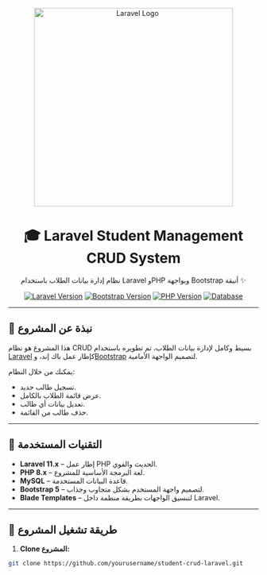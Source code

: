 <p align="center">
  <img src="https://raw.githubusercontent.com/laravel/art/master/logo-lockup/5%20SVG/2%20CMYK/1%20Full%20Color/laravel-logolockup-cmyk-red.svg" alt="Laravel Logo" width="400">
</p>

<h1 align="center">🎓 Laravel Student Management CRUD System</h1>

<p align="center">
  نظام إدارة بيانات الطلاب باستخدام Laravel وPHP وبواجهة Bootstrap أنيقة ✨
</p>

<p align="center">
  <a href="https://laravel.com"><img src="https://img.shields.io/badge/Laravel-12.x-red?style=flat-square&logo=laravel" alt="Laravel Version"></a>
  <a href="https://getbootstrap.com"><img src="https://img.shields.io/badge/Bootstrap-5.x-purple?style=flat-square&logo=bootstrap" alt="Bootstrap Version"></a>
  <a href="#"><img src="https://img.shields.io/badge/PHP-8.x-blue?style=flat-square&logo=php" alt="PHP Version"></a>
  <a href="#"><img src="https://img.shields.io/badge/MySQL-Database-orange?style=flat-square&logo=mysql" alt="Database"></a>
</p>

---

## 📝 نبذة عن المشروع

هذا المشروع هو نظام CRUD بسيط وكامل لإدارة بيانات الطلاب، تم تطويره باستخدام [Laravel](https://laravel.com) كإطار عمل باك إند، و[Bootstrap](https://getbootstrap.com) لتصميم الواجهة الأمامية.

يمكنك من خلال النظام:
- تسجيل طالب جديد.
- عرض قائمة الطلاب بالكامل.
- تعديل بيانات أي طالب.
- حذف طالب من القائمة.

---

## 🧰 التقنيات المستخدمة

- **Laravel 11.x** – إطار عمل PHP الحديث والقوي.
- **PHP 8.x** – لغة البرمجة الأساسية للمشروع.
- **MySQL** – قاعدة البيانات المستخدمة.
- **Bootstrap 5** – لتصميم واجهة المستخدم بشكل متجاوب وجذاب.
- **Blade Templates** – لتنسيق الواجهات بطريقة منظمة داخل Laravel.

---

## 🚀 طريقة تشغيل المشروع

1. **Clone المشروع:**

```bash
git clone https://github.com/yourusername/student-crud-laravel.git

